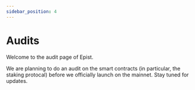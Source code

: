 ```yaml
---
sidebar_position: 4
---
```


# Audits

Welcome to the audit page of Epist.

We are planning to do an audit on the smart contracts (in particular, the staking protocal) before we officially launch on the mainnet. Stay tuned for updates. 